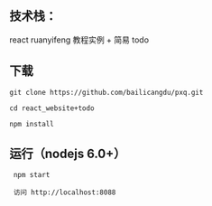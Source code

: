 
## 技术栈：

react ruanyifeng 教程实例 + 简易 todo


## 下载

 	git clone https://github.com/bailicangdu/pxq.git

 	cd react_website+todo

 	npm install 


## 运行（nodejs 6.0+）
```
 npm start

 访问 http://localhost:8088
  
```


